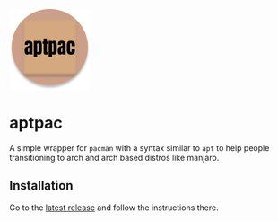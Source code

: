 <img src=icons/aptpac-logo.png alt=aptpac-logo.png /><h1>aptpac</h1>

A simple wrapper for `pacman` with a syntax similar to `apt` to help people transitioning to arch and arch based distros like manjaro.

## Installation
Go to the <a href="https://github.com/Itai-Nelken/aptpac/releases/latest" target="_blank">latest release</a> and follow the instructions there.
